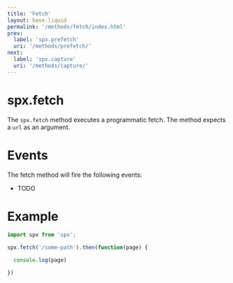 ```yaml
---
title: 'Fetch'
layout: base.liquid
permalink: '/methods/fetch/index.html'
prev:
  label: 'spx.prefetch'
  uri: '/methods/prefetch/'
next:
  label: 'spx.capture'
  uri: '/methods/capture/'
---
```


# spx.fetch

The `spx.fetch` method executes a programmatic fetch. The method expects a `url` as an argument.

# Events

The fetch method will fire the following events:

- TODO

# Example

<!--prettier-ignore-->
```js
import spx from 'spx';

spx.fetch('/some-path').then(function(page) {

  console.log(page)

})


```
